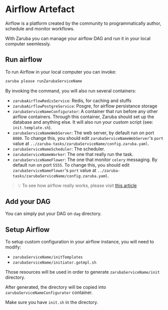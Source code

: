 # Airflow Artefact

Airflow is a platform created by the community to programmatically author, schedule and monitor workflows.

With Zaruba you can manage your airflow DAG and run it in your local computer seemlessly.

## Run airflow

To run Airflow in your local computer you can invoke:

```sh
zaruba please runZarubaServiceName
```

By invoking the command, you will also run several containers:

* `zarubaAirflowRedisService`: Redis, for caching and stuffs
* `zarubaAirflowPostgreService`: Posgre, for airflow persistance storage
* `zarubaServiceNameConfigurator`: A container that run before any other airflow containers. Through this container, Zaruba should set up the database and anything else. It will also run your custom script (see: `init.template.sh`).
* `zarubaServiceNameWebServer`: The web server, by default run on port `8080`. To change this, you should edit `zarubaServiceNameWebServer`'s `port` value at `../zaruba-tasks/zarubaServiceName/config.zaruba.yaml`.
* `zarubaServiceNameScheduler`: The scheduler.
* `zarubaServiceNameWorker`: The one that really run the task.
* `zarubaServiceNameFlower`: The one that monitor `celery` messaging. By default run on port `5555`. To change this, you should edit `zarubaServiceNameFlower`'s `port` value at `../zaruba-tasks/zarubaServiceName/config.zaruba.yaml`.

> 💡 To see how airflow really works, please visit [this article](https://airflow-tutorial.readthedocs.io/en/latest/airflow-intro.html)

## Add your DAG

You can simply put your DAG on `dag` directory.

## Setup Airflow

To setup custom configuration in your airflow instance, you will need to modify:

* `zarubaServiceName/initTemplates`
* `zarubaServiceName/initiator.gotmpl.sh`

Those resources will be used in order to generate `zarubaServiceName/init` directory.

After generated, the directory will be copied into `zarubaServiceNameConfigurator` container.

Make sure you have `init.sh` in the directory.